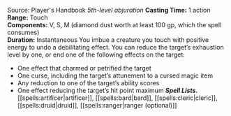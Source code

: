Source: Player's Handbook
*5th-level abjuration*
**Casting Time:** 1 action  
**Range:** Touch  
**Components:** V, S, M (diamond dust worth at least 100 gp, which the spell consumes)  
**Duration:** Instantaneous
You imbue a creature you touch with positive energy to undo a debilitating effect. You can reduce the target’s exhaustion level by one, or end one of the following effects on the target:
* One effect that charmed or petrified the target
* One curse, including the target’s attunement to a cursed magic item
* Any reduction to one of the target’s ability scores
* One effect reducing the target’s hit point maximum
***Spell Lists.*** [[spells:artificer|artificer]], [[spells:bard|bard]], [[spells:cleric|cleric]], [[spells:druid|druid]], [[spells:ranger|ranger (optional)]]